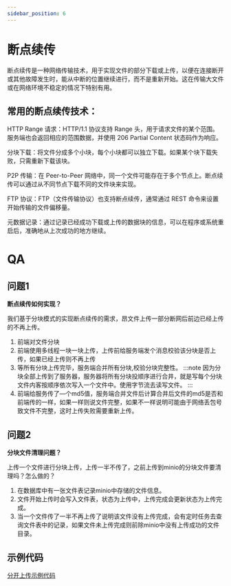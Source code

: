 ```yaml
---
sidebar_position: 6
---
```


# 断点续传

断点续传是一种网络传输技术，用于实现文件的部分下载或上传，以便在连接断开或其他故障发生时，能从中断的位置继续进行，而不是重新开始。这在传输大文件或在网络环境不稳定的情况下特别有用。

## 常用的断点续传技术：

HTTP Range 请求：HTTP/1.1 协议支持 Range 头，用于请求文件的某个范围。服务端也会返回相应的范围数据，并使用 206 Partial Content 状态码作为响应。

分块下载：将文件分成多个小块，每个小块都可以独立下载。如果某个块下载失败，只需重新下载该块。

P2P 传输：在 Peer-to-Peer 网络中，同一个文件可能存在于多个节点上。断点续传可以通过从不同节点下载不同的文件块来实现。

FTP 协议：FTP（文件传输协议）也支持断点续传，通常通过 REST 命令来设置开始传输的文件偏移量。

元数据记录：通过记录已经成功下载或上传的数据块的信息，可以在程序或系统重启后，准确地从上次成功的地方继续。

# QA

## 问题1

**断点续传如何实现？**

我们基于分块模式的实现断点续传的需求，昂文件上传一部分断网后前边已经上传的不再上传。

1. 前端对文件分块
2. 前端使用多线程一块一块上传，上传前给服务端发个消息校验该分块是否上传，如果已经上传则不再上传
3. 等所有分块上传完毕，服务端合并所有分块,校验分块完整性。
   :::note
   因为分块全部上传到了服务器，服务器将所有分块投顺序进行合井，就是写每个分块文件内客按顺序依次写入一个文件中。使用字节流去读写文件。
   :::
4. 前端给服务传了—个md5值，服务端合并文件后计算合井后文件的md5是否和前端传的一样，如果一样则说文件完整，如果不一样说明可能由于网络丢包号致文件不完整，这时上传失败需要重新上传。

## 问题2

**分块文件清理问题？**

上传一个文件进行分块上传，上传一半不传了，之前上传到minio的分块文件要清理吗？怎么做的？

1. 在数据库中有一张文件表记录minio中存储的文件信息。
2. 文件开始上传时会写入文件表，状态为上传中，上传完成会更新状态为上传完成。
3. 当一个文件传了一半不再上传了说明该文件没有上传完成，会有定时任务去查询文件表中的记录，如果文件未上传完成则前除minio中没有上传成功的文件目录。

## 示例代码

[分开上传示例代码](https://github.com/Hao-yiwen/xuecheng-plus-project/blob/master/xuecheng-plus-media/xuecheng-plus-media-service/src/main/java/com/xuecheng/media/service/impl/MediaFileServiceImpl.java)

